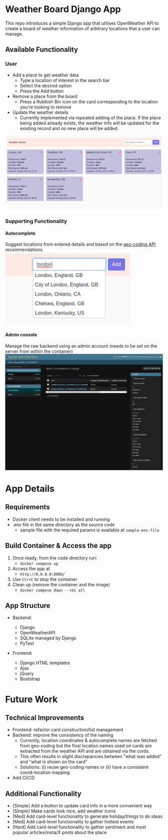 # Weather Board Django App

This repo introduces a simple Django app that utilises OpenWeather API to create a board of weather information of arbitrary locations that a user can manage.

## Available Functionality
### User
- Add a place to get weather data
    - Type a location of interest in the search bar
    - Select the desired option
    - Press the Add button
- Remove a place from the board
    - Press a Rubbish Bin icon on the card corresponding to the location you're looking to remove
- Update the weather details
    - Currently implemented via repeated adding of the place. If the place being added already exists, the weather info will be updated for the existing record and no new place will be added.

![alt text](readme_images/app-index.png)

### Supporting Functionality
#### Autocomplete 
Suggest locations from entered details and based on the [geo-coding API](https://openweathermap.org/api/geocoding-api) recommendations.
![alt text](readme_images/autocomplete.png)
#### Admin console 
Manage the raw backend using an admin account (needs to be set on the server from within the container)
![alt text](readme_images/app-admin.png)

# App Details

## Requirements
- Docker client needs to be installed and running
- .env file in the same directory as the source code
   - sample file with the required params is available at `sample-env-file`

## Build Container & Access the app

1. Once ready, from the code directory run: 
    * `docker compose up`
2. Access the app at 
    * `http://0.0.0.0:8000/`
3. Use `Ctr+C` to stop the container
4. Clean up (remove the container and the image)
   * `docker compose down --rmi all` 

## App Structure
- Backend:
    - Django
    - OpenWeatherAPI
    - SQLite managed by Django
    - PyTest

- Frontend:
    - Django HTML templates
    - Ajax
    - jQuery
    - Bootstrap 

# Future Work

## Technical Improvements
- Frontend: refactor card construction/list management
- Backend: improve the consistency of the naming
   - Currently, location coordinates & autocomplete names are fetched from geo-coding but the final location names used on cards are extracted from the weather API and are obtained via the cords.
   - This often results in slight discrepancies between "what was added" and "what is shown on the card"
   - Solutions: (i) reuse geo-coding names or (ii) have a consistent coord-location mapping
- Add CI/CD

## Additional Functionality
- [Simple] Add a button to update card info in a more convenient way
- [Simple] Make cards look nice, add weather icons
- [Med] Add card-level functionality to generate holiday/things to do ideas
- [Med] Add card-level functionality to gather hottest events
- [Hard] Add card-level functionality to gather sentiment and most popular articles/insta/X posts about the place